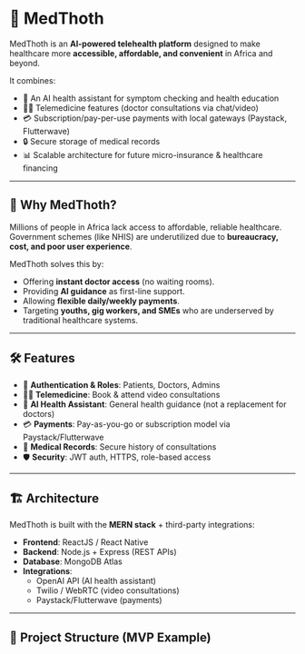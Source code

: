 # 🏥 MedThoth

MedThoth is an **AI-powered telehealth platform** designed to make healthcare more **accessible, affordable, and convenient** in Africa and beyond.  

It combines:
- 🤖 An AI health assistant for symptom checking and health education  
- 👩‍⚕️ Telemedicine features (doctor consultations via chat/video)  
- 💳 Subscription/pay-per-use payments with local gateways (Paystack, Flutterwave)  
- 🔒 Secure storage of medical records  
- 📊 Scalable architecture for future micro-insurance & healthcare financing  

---

## 🚀 Why MedThoth?
Millions of people in Africa lack access to affordable, reliable healthcare.  
Government schemes (like NHIS) are underutilized due to **bureaucracy, cost, and poor user experience**.  

MedThoth solves this by:
- Offering **instant doctor access** (no waiting rooms).  
- Providing **AI guidance** as first-line support.  
- Allowing **flexible daily/weekly payments**.  
- Targeting **youths, gig workers, and SMEs** who are underserved by traditional healthcare systems.  

---

## 🛠️ Features
- 🔑 **Authentication & Roles**: Patients, Doctors, Admins  
- 🧑‍⚕️ **Telemedicine**: Book & attend video consultations  
- 🤖 **AI Health Assistant**: General health guidance (not a replacement for doctors)  
- 💳 **Payments**: Pay-as-you-go or subscription model via Paystack/Flutterwave  
- 📂 **Medical Records**: Secure history of consultations  
- 🛡️ **Security**: JWT auth, HTTPS, role-based access  

---

## 🏗️ Architecture
MedThoth is built with the **MERN stack** + third-party integrations:  

- **Frontend**: ReactJS / React Native  
- **Backend**: Node.js + Express (REST APIs)  
- **Database**: MongoDB Atlas  
- **Integrations**:  
  - OpenAI API (AI health assistant)  
  - Twilio / WebRTC (video consultations)  
  - Paystack/Flutterwave (payments)  

---

## 📂 Project Structure (MVP Example)
